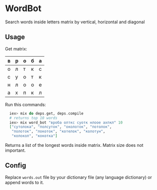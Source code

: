 # WordBot

Search words inside letters matrix by vertical, horizontal and diagonal

## Usage

Get matrix:

| в  | р  | о  | б | а  |
|---|---|---|---|---|
| о  | л  | т  | к | с  |
| с  | у  | о  | т | к  |
| н  | л  | о  | о | е  |
| а  | х  | п  | к | л  |

Run this commands:

```elixir
  iex> mix do deps.get, deps.compile
  # returns top 10 words
  iex> mix word_bot "вроба олткс суотк нлоое ахпкл" 10
  ["сутолока", "полсуток", "околоток", "потолок",
   "полоток", "локоток", "котелок", "колотун",
   "колокол", "кокотка"]
```

Returns a list of the longest words inside matrix.
Matrix size does not important.

## Config

Replace `words.out` file by your dictionary file (any language dictionary)
or append words to it.
